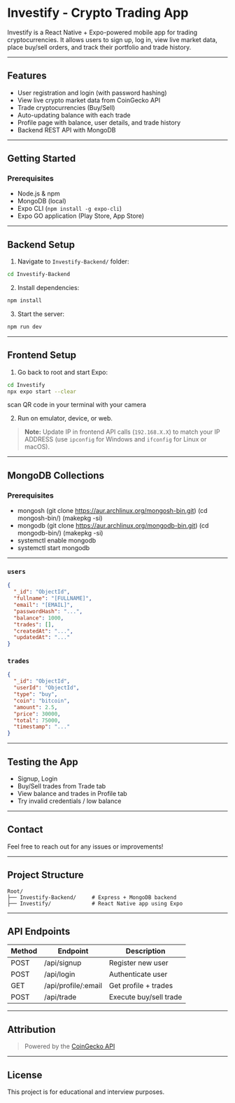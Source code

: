 # Investify - Crypto Trading App

Investify is a React Native + Expo-powered mobile app for trading cryptocurrencies. It allows users to sign up, log in, 
view live market data, place buy/sell orders, and track their portfolio and trade history.

---

## Features

- User registration and login (with password hashing)
- View live crypto market data from CoinGecko API
- Trade cryptocurrencies (Buy/Sell)
- Auto-updating balance with each trade
- Profile page with balance, user details, and trade history
- Backend REST API with MongoDB

---

## Getting Started

### Prerequisites

- Node.js & npm
- MongoDB (local)
- Expo CLI (`npm install -g expo-cli`)
- Expo GO application (Play Store, App Store)

---

## Backend Setup

1. Navigate to `Investify-Backend/` folder:
```bash
cd Investify-Backend
```

2. Install dependencies:
```bash
npm install
```

3. Start the server:
```bash
npm run dev
```

---

## Frontend Setup

1. Go back to root and start Expo:
```bash
cd Investify
npx expo start --clear
```

scan QR code in your terminal with your camera


2. Run on emulator, device, or web.

> **Note:** Update IP in frontend API calls (`192.168.X.X`) to match your IP ADDRESS (use `ipconfig` for Windows and `ifconfig` for Linux or macOS).

---

## MongoDB Collections

### Prerequisites

- mongosh (git clone https://aur.archlinux.org/mongosh-bin.git) (cd mongosh-bin/) (makepkg -si)
- mongodb (git clone https://aur.archlinux.org/mongodb-bin.git) (cd mongodb-bin/) (makepkg -si)
- systemctl enable mongodb
- systemctl start mongodb

---

### `users`

```json
{
  "_id": "ObjectId",
  "fullname": "[FULLNAME]",
  "email": "[EMAIL]",
  "passwordHash": "...",
  "balance": 1000,
  "trades": [],
  "createdAt": "...",
  "updatedAt": "..."
}
```

### `trades`

```json
{
  "_id": "ObjectId",
  "userId": "ObjectId",
  "type": "buy",
  "coin": "bitcoin",
  "amount": 2.5,
  "price": 30000,
  "total": 75000,
  "timestamp": "..."
}
```

---

## Testing the App

- Signup, Login
- Buy/Sell trades from Trade tab
- View balance and trades in Profile tab
- Try invalid credentials / low balance

---

## Contact

Feel free to reach out for any issues or improvements!

---

## Project Structure

```
Root/
├── Investify-Backend/     # Express + MongoDB backend
├── Investify/             # React Native app using Expo
```

---

## API Endpoints

| Method | Endpoint            | Description            |
|--------|---------------------|------------------------|
| POST   | /api/signup         | Register new user      |
| POST   | /api/login          | Authenticate user      |
| GET    | /api/profile/:email | Get profile + trades   |
| POST   | /api/trade          | Execute buy/sell trade |

---

## Attribution

> Powered by the [CoinGecko API](https://www.coingecko.com/en/api)

---

## License

This project is for educational and interview purposes.
